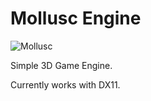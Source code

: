 # Mollusc Engine

![Mollusc](https://github.com/al3nd3l0n/MolluscEngine/assets/139048689/01ed5937-c77b-4f3c-a67e-4bd1146c5af0)

Simple 3D Game Engine. 

Currently works with DX11.
